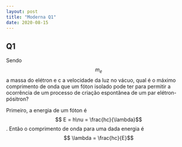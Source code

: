 ```yaml
---
layout: post
title: "Moderna Q1"
date: 2020-08-15
---
```

## Q1

Sendo $$m_e$$ a massa do elétron e c a velocidade da luz no vácuo, qual é o máximo comprimento de onda que um fóton isolado pode ter para permitir a ocorrência de um processo de criação espontânea de um par elétron-pósitron?

Primeiro, a energia de um fóton é $$ E = h\nu = \frac{hc}{\lambda}$$. Então o comprimento de onda para uma dada energia é $$ \lambda = \frac{hc}{E}$$
